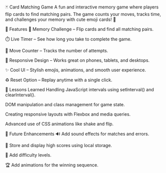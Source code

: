 🃏 Card Matching Game
A fun and interactive memory game where players flip cards to find matching pairs. The game counts your moves, tracks time, and challenges your memory with cute emoji cards! 🎯

📌 Features
🧠 Memory Challenge – Flip cards and find all matching pairs.

⏱️ Live Timer – See how long you take to complete the game.

👣 Move Counter – Tracks the number of attempts.

📱 Responsive Design – Works great on phones, tablets, and desktops.

✨ Cool UI – Stylish emojis, animations, and smooth user experience.

♻️ Reset Option – Replay anytime with a single click.

🧪 Lessons Learned
Handling JavaScript intervals using setInterval() and clearInterval().

DOM manipulation and class management for game state.

Creating responsive layouts with Flexbox and media queries.

Advanced use of CSS animations like shake and flip.

🚀 Future Enhancements
🔊 Add sound effects for matches and errors.

💾 Store and display high scores using local storage.

🧩 Add difficulty levels.

🏆 Add animations for the winning sequence.
